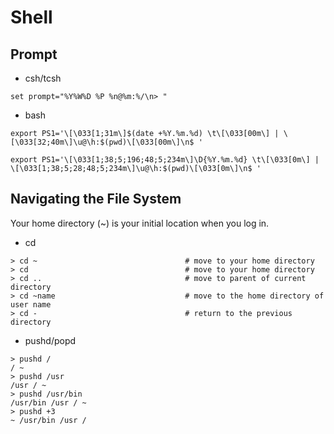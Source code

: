# Shell

## Prompt
+ csh/tcsh
```Shell
set prompt="%Y%W%D %P %n@%m:%/\n> "
```
+ bash
```Shell
export PS1='\[\033[1;31m\]$(date +%Y.%m.%d) \t\[\033[00m\] | \[\033[32;40m\]\u@\h:$(pwd)\[\033[00m\]\n$ '

export PS1='\[\033[1;38;5;196;48;5;234m\]\D{%Y.%m.%d} \t\[\033[0m\] | \[\033[1;38;5;28;48;5;234m\]\u@\h:$(pwd)\[\033[0m\]\n$ '
```

## Navigating the File System
Your home directory (~) is your initial location when you log in.
+ cd
```Shell
> cd ~                                 # move to your home directory
> cd                                   # move to your home directory
> cd ..                                # move to parent of current directory
> cd ~name                             # move to the home directory of user name
> cd -                                 # return to the previous directory
```
+ pushd/popd
```Shell
> pushd /
/ ~
> pushd /usr
/usr / ~
> pushd /usr/bin
/usr/bin /usr / ~
> pushd +3
~ /usr/bin /usr /

```

